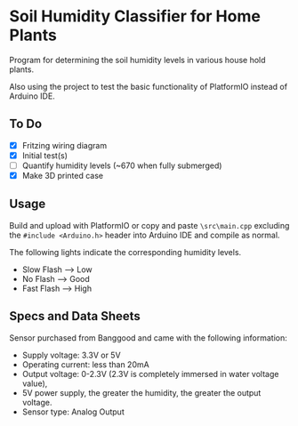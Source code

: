 # Soil Humidity Classifier for Home Plants
Program for determining the soil humidity levels in various house hold plants.

Also using the project to test the basic functionality of PlatformIO instead of Arduino IDE.

## To Do
- [x] Fritzing wiring diagram
- [x] Initial test(s)
- [ ] Quantify humidity levels (~670 when fully submerged)
- [x] Make 3D printed case

## Usage
Build and upload with PlatformIO or copy and paste `\src\main.cpp` excluding the `#include <Arduino.h>` header into Arduino IDE and compile as normal.

The following lights indicate the corresponding humidity levels.
* Slow Flash --> Low
* No Flash --> Good
* Fast Flash --> High

## Specs and Data Sheets
Sensor purchased from Banggood and came with the following information:

* Supply voltage: 3.3V or 5V
* Operating current: less than 20mA
* Output voltage: 0-2.3V (2.3V is completely immersed in water voltage value),
* 5V power supply, the greater the humidity, the greater the output voltage.
* Sensor type: Analog Output

<!-- ## Wiring schematic
![]() -->
